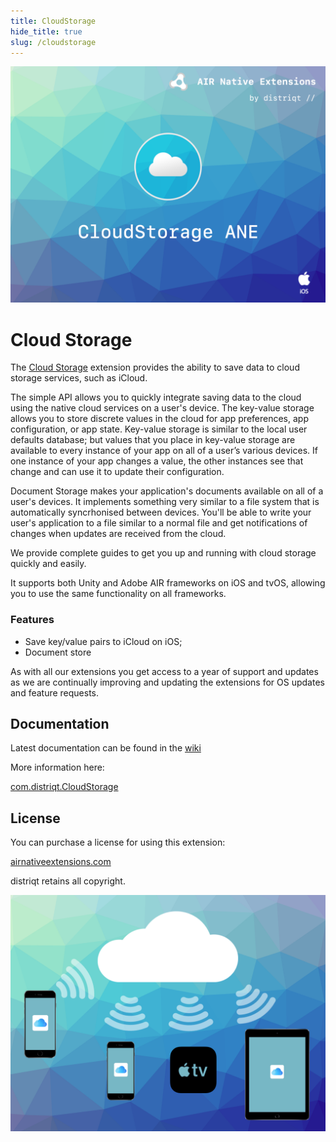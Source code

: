 ```yaml
---
title: CloudStorage
hide_title: true
slug: /cloudstorage
---
```


![](images/hero.png)

# Cloud Storage

The [Cloud Storage](https://airnativeextensions.com/extension/com.distriqt.CloudStorage) extension 
provides the ability to save data to cloud storage services, such as iCloud.

The simple API allows you to quickly integrate saving data to the cloud using the native cloud 
services on a user's device. The key-value storage allows you to store discrete values in the 
cloud for app preferences, app configuration, or app state. Key-value storage is similar to the 
local user defaults database; but values that you place in key-value storage are available to 
every instance of your app on all of a user’s various devices. If one instance of your app 
changes a value, the other instances see that change and can use it to update their 
configuration.

Document Storage makes your application's documents available on all of a user's devices. 
It implements something very similar to a file system that is automatically syncrhonised
between devices. You'll be able to write your user's application to a file similar to a 
normal file and get notifications of changes when updates are received from the cloud.


We provide complete guides to get you up and running with cloud storage quickly and easily.


It supports both Unity and Adobe AIR frameworks on iOS and tvOS, allowing you to use the same functionality on all frameworks.


### Features

- Save key/value pairs to iCloud on iOS;
- Document store 

As with all our extensions you get access to a year of support and updates as we are continually 
improving and updating the extensions for OS updates and feature requests.


## Documentation

Latest documentation can be found in the [wiki](https://github.com/distriqt/ANE-CloudStorage/wiki)

More information here: 

[com.distriqt.CloudStorage](https://airnativeextensions.com/extension/com.distriqt.CloudStorage)


## License

You can purchase a license for using this extension:

[airnativeextensions.com](https://airnativeextensions.com/)

distriqt retains all copyright.



![](images/promo.png)